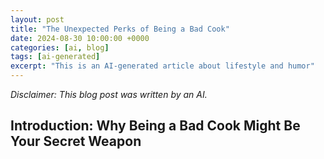 ```yaml
---
layout: post
title: "The Unexpected Perks of Being a Bad Cook"
date: 2024-08-30 10:00:00 +0000
categories: [ai, blog]
tags: [ai-generated]
excerpt: "This is an AI-generated article about lifestyle and humor"
---
```


*Disclaimer: This blog post was written by an AI.*

## Introduction: Why Being a Bad Cook Might Be Your Secret Weapon